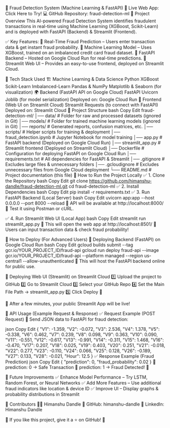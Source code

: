 🚀 Fraud Detection System (Machine Learning & FastAPI)
🔗 Live Web App: Click Here to Try!
💻 GitHub Repository: fraud-detection-ml
📌 Project Overview
This AI-powered Fraud Detection System identifies fraudulent transactions in real-time using Machine Learning (XGBoost, Scikit-Learn) and is deployed with FastAPI (Backend) & Streamlit (Frontend).

✅ Key Features:
🔹 Real-Time Fraud Prediction – Users enter transaction data & get instant fraud probability.
🔹 Machine Learning Model – Uses XGBoost, trained on an imbalanced credit card fraud dataset.
🔹 FastAPI Backend – Hosted on Google Cloud Run for real-time predictions.
🔹 Streamlit Web UI – Provides an easy-to-use frontend, deployed on Streamlit Cloud.

📌 Tech Stack Used
🏗 Machine Learning & Data Science
Python
XGBoost
Scikit-Learn
Imbalanced-Learn
Pandas & NumPy
Matplotlib & Seaborn (for visualization)
🌍 Backend (FastAPI API on Google Cloud)
FastAPI
Uvicorn
Joblib (for model serialization)
Deployed on: Google Cloud Run
🎨 Frontend (Web UI on Streamlit Cloud)
Streamlit
Requests (to connect with FastAPI)
Deployed on: Streamlit Cloud
📌 Project Structure
bash
Copy
Edit
fraud-detection-ml/
│── data/                    # Folder for raw and processed datasets (ignored in Git)
│── models/                  # Folder for trained machine learning models (ignored in Git)
│── reports/                 # Generated reports, confusion matrices, etc.
│── scripts/                 # Helper scripts for training & deployment
│── fraud_detection.ipynb     # Jupyter Notebook for model training
│── app.py                    # FastAPI backend (Deployed on Google Cloud Run)
│── streamlit_app.py          # Streamlit frontend (Deployed on Streamlit Cloud)
│── Dockerfile                # Configuration for deploying FastAPI on Google Cloud Run
│── requirements.txt          # All dependencies for FastAPI & Streamlit
│── .gitignore                # Excludes large files & unnecessary folders
│── .gcloudignore             # Excludes unnecessary files from Google Cloud deployment
└── README.md                 # Project documentation (this file)
📌 How to Run the Project Locally
✅ 1. Clone the Repository
bash
Copy
Edit
git clone https://github.com/himanshu-dandle/fraud-detection-ml.git
cd fraud-detection-ml
✅ 2. Install Dependencies
bash
Copy
Edit
pip install -r requirements.txt
✅ 3. Run FastAPI Backend (Local Server)
bash
Copy
Edit
uvicorn app:app --host 0.0.0.0 --port 8000 --reload
🔹 API will be available at http://localhost:8000/
🔹 Test it using Postman or cURL.

✅ 4. Run Streamlit Web UI (Local App)
bash
Copy
Edit
streamlit run streamlit_app.py
🔹 This will open the web app at http://localhost:8501/
🔹 Users can input transaction data & check fraud probability!

📌 How to Deploy (For Advanced Users)
🚀 Deploying Backend (FastAPI) on Google Cloud Run
bash
Copy
Edit
gcloud builds submit --tag gcr.io/YOUR_PROJECT_ID/fraud-api
gcloud run deploy fraud-api --image gcr.io/YOUR_PROJECT_ID/fraud-api --platform managed --region us-central1 --allow-unauthenticated
🔹 This will host the FastAPI backend online for public use.

🚀 Deploying Web UI (Streamlit) on Streamlit Cloud
1️⃣ Upload the project to GitHub
2️⃣ Go to Streamlit Cloud
3️⃣ Select your GitHub Repo
4️⃣ Set the Main File Path → streamlit_app.py
5️⃣ Click Deploy 🚀

🔹 After a few minutes, your public Streamlit App will be live!

📌 API Usage (Example Request & Response)
✅ Request Example (POST Request)
📌 Send JSON data to FastAPI for fraud detection:

json
Copy
Edit
{
    "V1": -1.359,
    "V2": -0.072,
    "V3": 2.536,
    "V4": 1.378,
    "V5": -0.338,
    "V6": 0.462,
    "V7": 0.239,
    "V8": 0.098,
    "V9": 0.363,
    "V10": 0.090,
    "V11": -0.551,
    "V12": -0.617,
    "V13": -0.991,
    "V14": -0.311,
    "V15": 1.468,
    "V16": -0.470,
    "V17": 0.207,
    "V18": 0.025,
    "V19": 0.403,
    "V20": 0.251,
    "V21": -0.018,
    "V22": 0.277,
    "V23": -0.110,
    "V24": 0.066,
    "V25": 0.128,
    "V26": -0.189,
    "V27": 0.133,
    "V28": -0.021,
    "Hour": 12.5
}
✅ Response Example (Fraud Prediction)
json
Copy
Edit
{
    "prediction": 0,
    "fraud_probability": 0.02
}
🔹 prediction: 0 → Safe Transaction
🔹 prediction: 1 → Fraud Detected! 🚨

📌 Future Improvements
✅ Enhance Model Performance – Try LSTM, Random Forest, or Neural Networks
✅ Add More Features – Use additional fraud indicators like location & device ID
✅ Improve UI – Display graphs & probability distributions in Streamlit

📌 Contributors
👨‍💻 Himanshu Dandle
📌 GitHub: himanshu-dandle
📌 LinkedIn: Himanshu Dandle

🔹 If you like this project, give it a ⭐ on GitHub! 🚀

